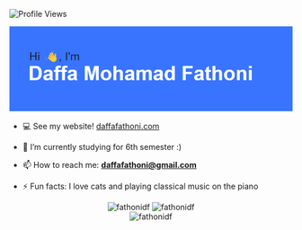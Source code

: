 ![Profile Views](https://komarev.com/ghpvc/?username=fathonidf&style=for-the-badge)
<div align="center">
  <img src="header.png"/>
</div>

- 💻 See my website! <a href="https://www.daffafathoni.com/">daffafathoni.com</a>

- 🌱 I’m currently studying for 6th semester :)
  
- 📫 How to reach me: **daffafathoni@gmail.com**
  
- ⚡ Fun facts: I love cats and playing classical music on the piano


<div align="center">
  <img src="https://github-readme-streak-stats.herokuapp.com/?user=fathonidf&theme=react" alt="fathonidf" style="display:inline-block;"/>
  <img src="https://github-readme-stats.vercel.app/api?username=fathonidf&show_icons=true&locale=en&theme=react" alt="fathonidf" style="display:inline-block;"/>
</div>
<div align="center">
  <img src="https://github-readme-stats.vercel.app/api/top-langs/?username=fathonidf&layout=compact&theme=react" alt="fathonidf" />
</div>

